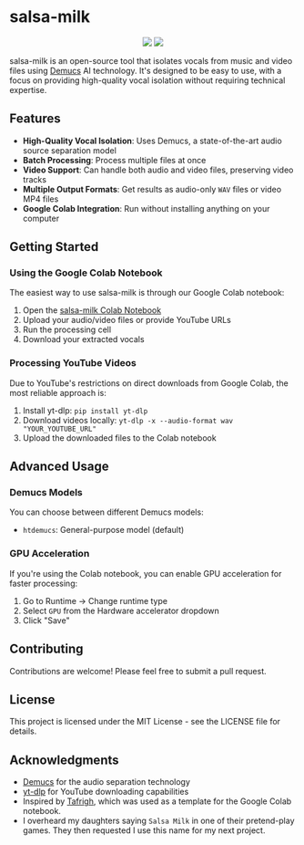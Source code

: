 # salsa-milk

<div align="center">
  <img src="https://wakatime.com/badge/user/a0b906ce-b8e7-4463-8bce-383238df6d4b/project/34209350-45ec-493e-bf98-27ecff0b4caa.svg" />
  <a href="https://colab.research.google.com/github/ragaeeb/salsa-milk/blob/main/salsa-milk.ipynb" target="_blank"><img src="https://colab.research.google.com/assets/colab-badge.svg" /></a>
</div>

salsa-milk is an open-source tool that isolates vocals from music and video files using [Demucs](https://github.com/facebookresearch/demucs) AI technology. It's designed to be easy to use, with a focus on providing high-quality vocal isolation without requiring technical expertise.

## Features

- **High-Quality Vocal Isolation**: Uses Demucs, a state-of-the-art audio source separation model
- **Batch Processing**: Process multiple files at once
- **Video Support**: Can handle both audio and video files, preserving video tracks
- **Multiple Output Formats**: Get results as audio-only `WAV` files or video MP4 files
- **Google Colab Integration**: Run without installing anything on your computer

## Getting Started

### Using the Google Colab Notebook

The easiest way to use salsa-milk is through our Google Colab notebook:

1. Open the [salsa-milk Colab Notebook](https://colab.research.google.com/github/ragaeeb/salsa-milk/blob/main/salsa-milk.ipynb)
2. Upload your audio/video files or provide YouTube URLs
3. Run the processing cell
4. Download your extracted vocals

### Processing YouTube Videos

Due to YouTube's restrictions on direct downloads from Google Colab, the most reliable approach is:

1. Install yt-dlp: `pip install yt-dlp`
2. Download videos locally: `yt-dlp -x --audio-format wav "YOUR_YOUTUBE_URL"`
3. Upload the downloaded files to the Colab notebook

## Advanced Usage

### Demucs Models

You can choose between different Demucs models:

- `htdemucs`: General-purpose model (default)

### GPU Acceleration

If you're using the Colab notebook, you can enable GPU acceleration for faster processing:

1. Go to Runtime → Change runtime type
2. Select `GPU` from the Hardware accelerator dropdown
3. Click "Save"

## Contributing

Contributions are welcome! Please feel free to submit a pull request.

## License

This project is licensed under the MIT License - see the LICENSE file for details.

## Acknowledgments

- [Demucs](https://github.com/facebookresearch/demucs) for the audio separation technology
- [yt-dlp](https://github.com/yt-dlp/yt-dlp) for YouTube downloading capabilities
- Inspired by [Tafrigh](https://github.com/ieasybooks/tafrigh), which was used as a template for the Google Colab notebook.
- I overheard my daughters saying `Salsa Milk` in one of their pretend-play games. They then requested I use this name for my next project.
